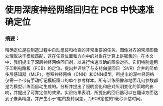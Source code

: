 # 使用深度神经网络回归在 PCB 中快速准确定位



### 摘要：

​		精确定位是在制造过程中自动组装和检查的非常重要的任务。图像对齐的常规图像处理取决于模板匹配，这在任意位置和方向中的对象在计算上是密集的。在本文中，我们提出了深层神经网络回归剂，以进行快速准确的图像对齐。它们特别适用于印刷电路板（PCB）的定位。提出并评估了与支持向量回归（SVR）合并的简单多层感知器（MLP），卷积神经网络（CNN）和CNN模型。所提出的深神经网络仅需一个带有手动标记模板窗口的单个参考样本。所有训练图像和地面几何参数都是为模型训练而自动生成的。分析并提出了照明变化和应对照明变化的策略的影响，并提出了可靠定位的效果。实验结果表明，所提出的回归器可以在翻译方面达到子像素精度，并产生小于1度的旋转误差，而PCB定位的1毫秒评估时间。
